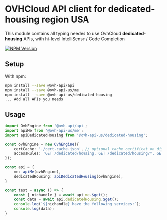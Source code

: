 # OVHCloud API client for **dedicated-housing** region USA

This module contains all typing needed to use OvhCloud **dedicated-housing** APIs, with hi-level IntelliSense / Code Completion

[![NPM Version](https://img.shields.io/npm/v/@ovh-api-us/dedicated-housing.svg?style=flat)](https://www.npmjs.org/package/@ovh-api-us/dedicated-housing)

## Setup

With npm:

```bash
npm install --save @ovh-api/api
npm install --save @ovh-api-us/me
npm install --save @ovh-api-us/dedicated-housing
... Add all APIs you needs
```

## Usage

```typescript
import OvhEngine from '@ovh-api/api';
import apiMe from '@ovh-api-us/me';
import apiDedicatedHousing from '@ovh-api-us/dedicated-housing';

const ovhEngine = new OvhEngine({ 
    certCache: './cert-cache.json', // optional cache certificat on disk.
    accessRules: 'GET /dedicated/housing, GET /dedicated/housing/*, GET /me', // optional limit the requested privileges.
});

const api = {
    me: apiMe(ovhEngine),
    dedicatedHousing: apiDedicatedHousing(ovhEngine),
}

const test = async () => {
    const { nichandle } = await api.me.$get();
    const data = await api.dedicatedHousing.$get();
    console.log(`${nichandle} have the following services:`);
    console.log(data);
}
```
